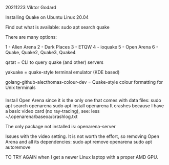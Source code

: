 20211223
Viktor Godard

Installing Quake on Ubuntu Linux 20.04

Find out what is available:
  sudo apt search quake

There are many options:

1 - Alien Arena
2 - Dark Places
3 - ETQW
4 - ioquake
5 - Open Arena
6 - Quake, Quake2, Quake3, Quake4

qstat = CLI to query quake (and other) servers

yakuake = quake-style terminal emulator (KDE based)

golang-github-alecthomas-colour-dev = Quake-style colour formatting for Unix terminals

### 

Install Open Arena since it is the only one that comes with data files:
   sudo apt search openarena
   sudo apt install openarena
It crashes because I have a basic video card (no ray-tracing), see:
   less ~/.openarena/baseoa/crashlog.txt 

The only package not installed is: openarena-server

Issues with the video setting. It is not worth the effort, so removing
Open Arena and all its dependencies:
   sudo apt remove openarena
   sudo apt autoremove


TO TRY AGAIN when I get a newer Linux laptop with a proper AMD GPU.

